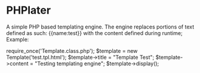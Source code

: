 PHPlater
========

A simple PHP based templating engine.
The engine replaces portions of text defined as such: {{name:test}} with the content defined during runtime;
Example:

require_once('Template.class.php');
$template = new Template('test.tpl.html');
$template->title = "Template Test";
$template->content = "Testing templating engine";
$template->display();
